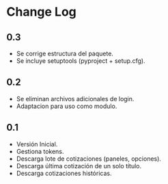 Change Log
==========

0.3
---
- Se corrige estructura del paquete.
- Se incluye setuptools (pyproject + setup.cfg).

0.2
---
- Se eliminan archivos adicionales de login.
- Adaptacion para uso como modulo.

0.1
---
- Versión Inicial.
- Gestiona tokens.
- Descarga lote de cotizaciones (paneles, opciones).
- Descarga última cotización de un solo título.
- Descarga cotizaciones históricas.